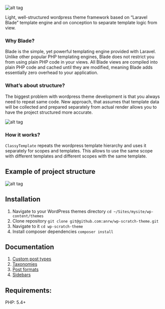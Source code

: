 ![alt tag](http://i.imgur.com/2TgPJNk.png)

Light, well-structured wordpress theme framework based on “Laravel Blade” template engine and on conception to separate template logic from view.

### Why Blade?

Blade is the simple, yet powerful templating engine provided with Laravel. Unlike other popular PHP templating engines, Blade does not restrict you from using plain PHP code in your views. All Blade views are compiled into plain PHP code and cached until they are modified, meaning Blade adds essentially zero overhead to your application.

### What’s about structure?

The biggest problem with wordpress theme development is that you always need to repeat same code.  New approach, that assumes that template data will be collected and prepared separately from actual render allows you to have the project structured more accurate.

![alt tag](http://i.imgur.com/u28abeN.png)


### How it works?

`ClassyTemplate` repeats the wordpress template hierarchy and uses it separately for scopes and templates. This allows to use the same scope with different templates and different scopes with the same template.

## Example of project structure
![alt tag](http://i.imgur.com/7BUl5lR.png)

## Installation
1. Navigate to your WordPress themes directory `cd ~/Sites/mysite/wp-content/themes`
2. Clone repository `git clone git@github.com:anrw/wp-scratch-theme.git`
3. Navigate to it `cd wp-scratch-theme`
4. Install composer dependencies `composer install`

## Documentation
1. [Custom post types](https://github.com/anrw/classy/wiki/Custom-post-types)
2. [Taxonomies](https://github.com/anrw/classy/wiki/Taxonomies)
3. [Post formats](https://github.com/anrw/classy/wiki/Post-formats)
4. [Sidebars](https://github.com/anrw/classy/wiki/Sidebars)

## Requirements:

PHP: 5.4+